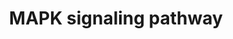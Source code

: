 ---
annotations:
- id: PW:0000007
  parent: signaling pathway
  type: Pathway Ontology
  value: mitogen activated protein kinase signaling pathway
authors:
- Nsalomonis
- MaintBot
- BruceConklin
- Shigeta
- Thomas
- Michiel
- Ddigles
- Egonw
- Nuno
- Khanspers
- AlexanderPico
- Finterly
- Eweitz
citedin:
- link: PMC5351557
description: 'The MAPK/ERK pathway is a signal transduction pathway that couples intracellular
  responses to the binding of growth factors to cell surface receptors. In many cell
  types, activation of this pathway promotes cell division. Adapted from: http://www.genome.ad.jp/dbget-bin/get_pathway?org_name=sce&mapno=04010'
last-edited: 2021-05-20
organisms:
- Saccharomyces cerevisiae
redirect_from:
- /index.php/Pathway:WP510
- /instance/WP510
- /instance/WP510_rr117311
revision: r117311
schema-jsonld:
- '@context': https://schema.org/
  '@id': https://wikipathways.github.io/pathways/WP510.html
  '@type': Dataset
  creator:
    '@type': Organization
    name: WikiPathways
  description: 'The MAPK/ERK pathway is a signal transduction pathway that couples
    intracellular responses to the binding of growth factors to cell surface receptors.
    In many cell types, activation of this pathway promotes cell division. Adapted
    from: http://www.genome.ad.jp/dbget-bin/get_pathway?org_name=sce&mapno=04010'
  keywords:
  - Bem1
  - Bkc1
  - Bni1
  - Cdc24
  - Cdc42
  - Ctt1
  - Dig1
  - Dig1,2
  - Far1
  - Fks1
  - Fks2
  - Fus1
  - GDP
  - GPA1
  - GTP
  - Glo1
  - Hog1
  - Kss1
  - MATa
  - MATalpha
  - Mcm1
  - Mid2
  - Mkk1
  - Mlp1
  - Msg5
  - Msn2
  - Pbs2
  - Pkc1
  - Ras2
  - Rho1
  - Rlm1
  - Sho1
  - Sln1
  - Slt2
  - Ssk1
  - Ssk2
  - Ste1
  - Ste11
  - Ste12
  - Ste18
  - Ste2
  - Ste20
  - Ste3
  - Ste4
  - Ste5 scaffold
  - Ste7
  - Swi4
  - Tec1
  - Wsc1,2,3
  - Ypd1
  license: CC0
  name: MAPK signaling pathway
seo: CreativeWork
title: MAPK signaling pathway
wpid: WP510
---